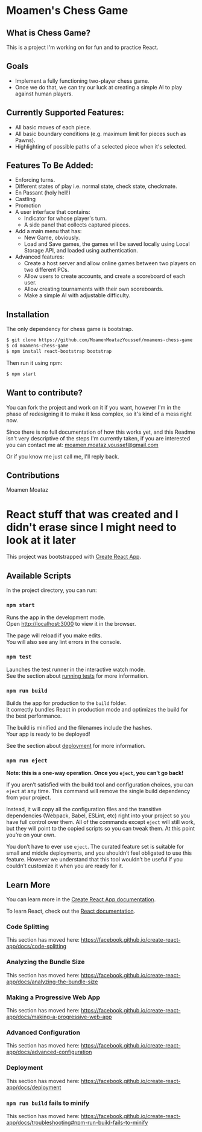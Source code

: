 # Moamen's Chess Game
## What is Chess Game?
This is a project I'm working on for fun and to practice React.

## Goals
  - Implement a fully functioning two-player chess game.
  - Once we do that, we can try our luck at creating a simple AI to play against human players.

## Currently Supported Features: 
  - All basic moves of each piece.
  - All basic boundary conditions (e.g. maximum limit for pieces such as Pawns).
  - Highlighting of possible paths of a selected piece when it's selected.

## Features To Be Added:
  - Enforcing turns.
  - Different states of play i.e. normal state, check state, checkmate.
  - En Passant (holy hell!)
  - Castling 
  - Promotion
  - A user interface that contains:
    - Indicator for whose player's turn. 
    - A side panel that collects captured pieces.
  - Add a main menu that has:
    - New Game, obviously.
    - Load and Save games, the games will be saved locally using Local Storage API, and loaded using authentication.
  - Advanced features:
    - Create a host server and allow online games between two players on two different PCs.
    - Allow users to create accounts, and create a scoreboard of each user.
    - Allow creating tournaments with their own scoreboards.
    - Make a simple AI with adjustable difficulty.
  
## Installation

The only dependency for chess game is bootstrap.
```sh
$ git clone https://github.com/MoamenMoatazYoussef/moamens-chess-game
$ cd moamens-chess-game
$ npm install react-bootstrap bootstrap
```

Then run it using npm:
```sh
$ npm start
```

## Want to contribute?
You can fork the project and work on it if you want, however I'm in the phase of redesigning it to make it less complex, so it's kind of a mess right now.

Since there is no full documentation of how this works yet, and this Readme isn't very descriptive of the steps I'm currently taken, if you are interested you can contact me at:
moamen.moataz.youssef@gmail.com

Or if you know me just call me, I'll reply back.

## Contributions
Moamen Moataz

# React stuff that was created and I didn't erase since I might need to look at it later
This project was bootstrapped with [Create React App](https://github.com/facebook/create-react-app).

## Available Scripts

In the project directory, you can run:

### `npm start`

Runs the app in the development mode.<br>
Open [http://localhost:3000](http://localhost:3000) to view it in the browser.

The page will reload if you make edits.<br>
You will also see any lint errors in the console.

### `npm test`

Launches the test runner in the interactive watch mode.<br>
See the section about [running tests](https://facebook.github.io/create-react-app/docs/running-tests) for more information.

### `npm run build`

Builds the app for production to the `build` folder.<br>
It correctly bundles React in production mode and optimizes the build for the best performance.

The build is minified and the filenames include the hashes.<br>
Your app is ready to be deployed!

See the section about [deployment](https://facebook.github.io/create-react-app/docs/deployment) for more information.

### `npm run eject`

**Note: this is a one-way operation. Once you `eject`, you can’t go back!**

If you aren’t satisfied with the build tool and configuration choices, you can `eject` at any time. This command will remove the single build dependency from your project.

Instead, it will copy all the configuration files and the transitive dependencies (Webpack, Babel, ESLint, etc) right into your project so you have full control over them. All of the commands except `eject` will still work, but they will point to the copied scripts so you can tweak them. At this point you’re on your own.

You don’t have to ever use `eject`. The curated feature set is suitable for small and middle deployments, and you shouldn’t feel obligated to use this feature. However we understand that this tool wouldn’t be useful if you couldn’t customize it when you are ready for it.

## Learn More

You can learn more in the [Create React App documentation](https://facebook.github.io/create-react-app/docs/getting-started).

To learn React, check out the [React documentation](https://reactjs.org/).

### Code Splitting

This section has moved here: https://facebook.github.io/create-react-app/docs/code-splitting

### Analyzing the Bundle Size

This section has moved here: https://facebook.github.io/create-react-app/docs/analyzing-the-bundle-size

### Making a Progressive Web App

This section has moved here: https://facebook.github.io/create-react-app/docs/making-a-progressive-web-app

### Advanced Configuration

This section has moved here: https://facebook.github.io/create-react-app/docs/advanced-configuration

### Deployment

This section has moved here: https://facebook.github.io/create-react-app/docs/deployment

### `npm run build` fails to minify

This section has moved here: https://facebook.github.io/create-react-app/docs/troubleshooting#npm-run-build-fails-to-minify

